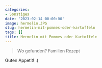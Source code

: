 ```yaml
---
categories:
- Sonstiges
date: '2023-02-14 00:00:00'
image: hermelin.JPG
slug: hermelin-mit-pommes-oder-kartoffeln
tags: []
title: Hermelin mit Pommes oder Kartoffeln
---
```



> Wo gefunden? Familien Rezept

Guten Appetit! :)